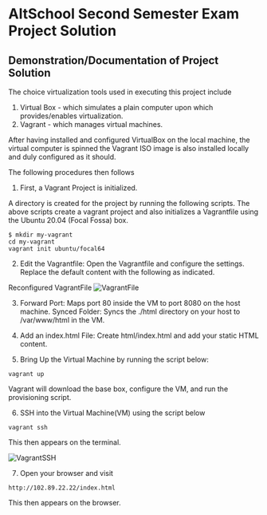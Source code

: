 # AltSchool Second Semester Exam Project Solution



## Demonstration/Documentation of Project Solution
The choice virtualization tools used in executing this project include
1. Virtual Box - which simulates a plain computer upon which provides/enables virtualization.
2. Vagrant - which manages virtual machines.


After having installed and configured VirtualBox on the local machine, the virtual computer is spinned
the Vagrant ISO image is also installed locally and duly configured as it should.

The following procedures then follows

1. First, a Vagrant Project is initialized.

A directory is created for the project by running the following scripts.
The above scripts create a vagrant project and also initializes a Vagrantfile using the Ubuntu 20.04 (Focal Fossa) box.

```
$ mkdir my-vagrant
cd my-vagrant
vagrant init ubuntu/focal64
```

2. Edit the Vagrantfile: Open the Vagrantfile and configure the settings. Replace the default content with the following as indicated.

Reconfigured VagrantFile
![VagrantFile](/assets/assets/img-1.jpeg)

3. Forward Port: Maps port 80 inside the VM to port 8080 on the host machine.
Synced Folder: Syncs the ./html directory on your host to /var/www/html in the VM.


4. Add an index.html File: Create html/index.html and add your static HTML content.

5. Bring Up the Virtual Machine by running the script below:

```
vagrant up

```

Vagrant will download the base box, configure the VM, and run the provisioning script.

6. SSH into the Virtual Machine(VM) using the script below

```
vagrant ssh

```
This then appears on the terminal.

![VagrantSSH](/assets/assets/img-2.png)


7. Open your browser and visit

```
http://102.89.22.22/index.html

```
This then appears on the browser.

